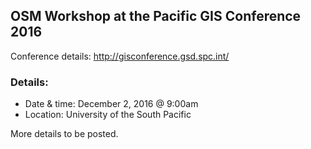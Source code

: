 ## OSM Workshop at the Pacific GIS Conference 2016
Conference details: http://gisconference.gsd.spc.int/

### Details: 
  * Date & time: December 2, 2016 @ 9:00am
  * Location: University of the South Pacific
  
More details to be posted. 
